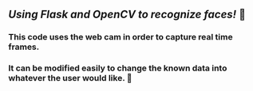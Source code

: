 ## *Using Flask and OpenCV to recognize faces!* 🌟

### This code uses the web cam in order to capture real time frames.
### It can be modified easily to change the known data into whatever the user would like. 💫
